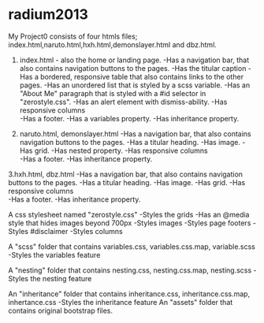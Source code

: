 # radium2013
My Project0 consists of four htmls files;
index.html,naruto.html,hxh.html,demonslayer.html and dbz.html.

1. index.html - also the home or landing page. 
-Has a navigation bar, that also contains navigation buttons to the pages.
-Has the titular caption
-Has a bordered, responsive table that also contains links to the other pages.
-Has an unordered list that is styled by a scss variable.
-Has an "About Me" paragraph that is styled with a #id selector in "zerostyle.css".
-Has an alert element with dismiss-ability.
-Has responsive columns  
-Has a footer.
-Has a variables property.
-Has inheritance property.

2. naruto.html, demonslayer.html
-Has a navigation bar, that also contains navigation buttons to the pages.
-Has a titular heading.
-Has image.
-Has grid.
-Has nested property.
-Has responsive columns  
-Has a footer.
-Has inheritance property.

3.hxh.html, dbz.html
-Has a navigation bar, that also contains navigation buttons to the pages.
-Has a titular heading.
-Has image.
-Has grid.
-Has responsive columns  
-Has a footer.
-Has inheritance property.

A css stylesheet named "zerostyle.css"
-Styles the grids
-Has an @media style that hides images beyond 700px
-Styles images
-Styles page footers
-Styles #disclaimer
-Styles columns

A "scss" folder that contains variables.css, variables.css.map, variable.scss
-Styles the variables feature

A "nesting" folder that contains nesting.css, nesting.css.map, nesting.scss
-Styles the nesting feature

An "inheritance" folder that contains inheritance.css, inheritance.css.map, inhertance.css
-Styles the inheritance feature
An "assets" folder that contains original bootstrap files.
